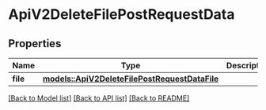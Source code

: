 # ApiV2DeleteFilePostRequestData

## Properties

Name | Type | Description | Notes
------------ | ------------- | ------------- | -------------
**file** | [**models::ApiV2DeleteFilePostRequestDataFile**](_api_v2_delete_file_post_request_data_file.md) |  | 

[[Back to Model list]](../README.md#documentation-for-models) [[Back to API list]](../README.md#documentation-for-api-endpoints) [[Back to README]](../README.md)



